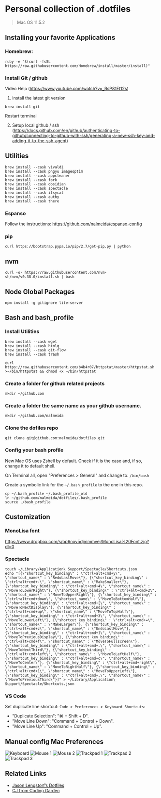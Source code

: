 # Personal collection of .dotfiles

> Mac OS 11.5.2

## Installing your favorite Applications

### Homebrew: 

```
ruby -e "$(curl -fsSL https://raw.githubusercontent.com/Homebrew/install/master/install)"
```

### Install Git / github

Video Help (https://www.youtube.com/watch?v=_RsP81Et12s)

1) Install the latest git version

```
brew install git
```

Restart terminal

2) Setup local github / ssh (https://docs.github.com/en/github/authenticating-to-github/connecting-to-github-with-ssh/generating-a-new-ssh-key-and-adding-it-to-the-ssh-agent)


## Utilities

```
brew install --cask vivaldi
brew install --cask pngyu imageoptim
brew install --cask appcleaner
brew install --cask fork
brew install --cask obsidian
brew install --cask spectacle
brew install --cask itsycal
brew install --cask authy
brew install --cask there
```

### Espanso

Follow the instructions: https://github.com/nalmeida/espanso-config

### pip

```
curl https://bootstrap.pypa.io/pip/2.7/get-pip.py | python
```

## nvm

```
curl -o- https://raw.githubusercontent.com/nvm-sh/nvm/v0.38.0/install.sh | bash
```

## Node Global Packages

```
npm install -g gitignore lite-server
```

## Bash and bash_profile

### Install Utilities

```
brew install --cask wget
brew install --cask htmlq
brew install --cask git-flow
brew install --cask trash

curl https://raw.githubusercontent.com/b4b4r07/httpstat/master/httpstat.sh >~/bin/httpstat && chmod +x ~/bin/httpstat
```

### Create a folder for github related projects

```
mkdir ~/github.com
```

### Create a folder the same name as your github username.

```
mkdir ~/github.com/nalmeida
```

### Clone the dofiles repo

```
git clone git@github.com:nalmeida/dotfiles.git
```

### Config your bash profile

New Mac OS uses Zshell by default. Check if it is the case and, if so, change it to default shell.

On Terminal all, open "Preferences > General" and change to: `/bin/bash`

Create a symbolic link for the `~/.bash_profile` to the one in this repo.

```
cp ~/.bash_profile ~/.bash_profile_old
ln ~/github.com/nalmeida/dotfiles/.bash_profile
source ./bash_profile
```

## Customization

### MonoLisa font

https://www.dropbox.com/s/op6nov5djmmmvej/MonoLisa%20Font.zip?dl=0

### Spectacle

```
touch ~/Library/Application\ Support/Spectacle/Shortcuts.json
echo "[{\"shortcut_key_binding\" : \"ctrl+alt+cmd+y\", \"shortcut_name\" : \"RedoLastMove\"}, {\"shortcut_key_binding\" : \"ctrl+alt+cmd+-\", \"shortcut_name\" : \"MakeSmaller\"}, {\"shortcut_key_binding\" : \"ctrl+alt+cmd+4\", \"shortcut_name\" : \"MoveToLowerRight\"}, {\"shortcut_key_binding\" : \"ctrl+alt+cmd+2\", \"shortcut_name\" : \"MoveToUpperRight\"}, {\"shortcut_key_binding\" : \"ctrl+alt+cmd+down\", \"shortcut_name\" : \"MoveToBottomHalf\"}, {\"shortcut_key_binding\" : \"ctrl+alt+cmd+[\", \"shortcut_name\" : \"MoveToNextDisplay\"}, {\"shortcut_key_binding\" : \"ctrl+alt+cmd+up\", \"shortcut_name\" : \"MoveToTopHalf\"}, {\"shortcut_key_binding\" : \"ctrl+alt+cmd+3\", \"shortcut_name\" : \"MoveToLowerLeft\"}, {\"shortcut_key_binding\" : \"ctrl+alt+cmd+=\", \"shortcut_name\" : \"MakeLarger\"}, {\"shortcut_key_binding\" : \"ctrl+alt+cmd+z\", \"shortcut_name\" : \"UndoLastMove\"}, {\"shortcut_key_binding\" : \"ctrl+alt+cmd+]\", \"shortcut_name\" : \"MoveToPreviousDisplay\"}, {\"shortcut_key_binding\" : \"ctrl+alt+cmd+f\", \"shortcut_name\" : \"MoveToFullscreen\"}, {\"shortcut_key_binding\" : \"ctrl+alt+cmd+.\", \"shortcut_name\" : \"MoveToNextThird\"}, {\"shortcut_key_binding\" : \"ctrl+alt+cmd+left\", \"shortcut_name\" : \"MoveToLeftHalf\"}, {\"shortcut_key_binding\" : \"ctrl+alt+cmd+c\", \"shortcut_name\" : \"MoveToCenter\"}, {\"shortcut_key_binding\" : \"ctrl+alt+cmd+right\", \"shortcut_name\" : \"MoveToRightHalf\"}, {\"shortcut_key_binding\" : \"ctrl+alt+cmd+1\", \"shortcut_name\" : \"MoveToUpperLeft\"}, {\"shortcut_key_binding\" : \"ctrl+alt+cmd+,\", \"shortcut_name\" : \"MoveToPreviousThird\"}]" > ~/Library/Application\ Support/Spectacle/Shortcuts.json
```

### VS Code

Set duplicate line shortcut: `Code > Preferences > Keyboard Shortcuts`: 

 - "Duplicate Selection": "⌘ + Shift + D".
 - "Move Line Down": "Command + Control + Down".
 - "Move Line Up": "Command + Control + Up".


## Manual config Mac Preferences

![Keyboard](https://raw.github.com/nalmeida/dotfiles/master/keyboard.png)
![Mouse 1](https://raw.github.com/nalmeida/dotfiles/master/mouse-1.png)
![Mouse 2](https://raw.github.com/nalmeida/dotfiles/master/mouse-2.png)
![Trackpad 1](https://raw.github.com/nalmeida/dotfiles/master/trackpad-1.png)
![Trackpad 2](https://raw.github.com/nalmeida/dotfiles/master/trackpad-2.png)
![Trackpad 3](https://raw.github.com/nalmeida/dotfiles/master/trackpad-3.png)


## Related Links

* [Jason Lengstorf’s Dotfiles](https://github.com/jlengstorf/dotfiles)
* [CJ from Coding Garden](https://github.com/CodingGarden/vscode-settings)
